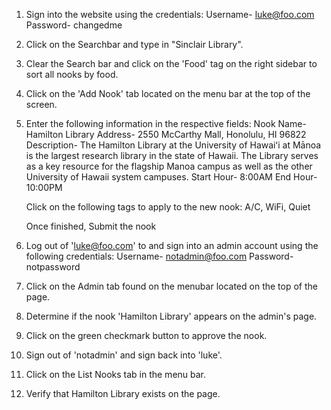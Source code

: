 1) Sign into the website using the credentials:
      Username- luke@foo.com 
      Password- changedme

2) Click on the Searchbar and type in "Sinclair Library".

3) Clear the Search bar and click on the 'Food' tag on the right sidebar to sort all nooks by food.

4) Click on the 'Add Nook' tab located on the menu bar at the top of the screen.

5) Enter the following information in the respective fields:
      Nook Name-   Hamilton Library
      Address-     2550 McCarthy Mall, Honolulu, HI 96822
      Description- The Hamilton Library at the University of Hawaiʻi at Mānoa is the largest research library in the state of Hawaii. The Library serves as a key resource for the flagship Manoa campus as well as the other University of Hawaii system campuses.
      Start Hour-  8:00AM    End Hour- 10:00PM
      
   Click on the following tags to apply to the new nook:
      A/C, WiFi, Quiet
   
   Once finished, Submit the nook 

6)  Log out of 'luke@foo.com' to and sign into an admin account using the following credentials:
      Username- notadmin@foo.com
      Password- notpassword

7) Click on the Admin tab found on the menubar located on the top of the page.

8) Determine if the nook 'Hamilton Library' appears on the admin's page.

9) Click on the green checkmark button to approve the nook.

10) Sign out of 'notadmin' and sign back into 'luke'.

11) Click on the List Nooks tab in the menu bar.

12) Verify that Hamilton Library exists on the page. 

